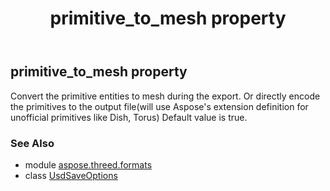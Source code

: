﻿---
title: primitive_to_mesh property
second_title: Aspose.3D for Python via .NET API References
description: 
type: docs
weight: 90
url: /python-net/aspose.threed.formats/usdsaveoptions/primitive_to_mesh/
is_root: false
---

## primitive_to_mesh property


Convert the primitive entities to mesh during the export.
Or directly encode the primitives to the output file(will use Aspose's extension definition for unofficial primitives like Dish, Torus)
Default value is true.

### See Also
* module [aspose.threed.formats](../../)
* class [UsdSaveOptions](/3d/python-net/aspose.threed.formats/usdsaveoptions)
